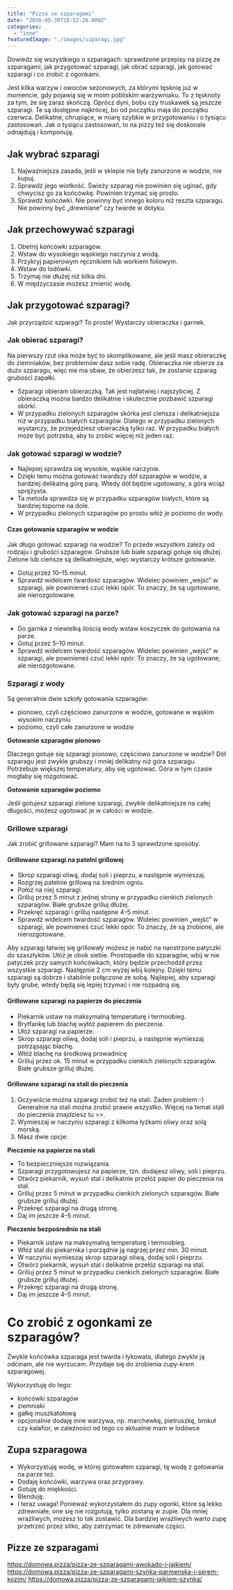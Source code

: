 ```yaml
---
title: "Pizza ze szparagami"
date: "2016-05-30T18:52:26.000Z"
categories: 
  - "inne"
featuredImage: "./images/szparagi.jpg"
---
```


Dowiedz się wszystkiego o szparagach: sprawdzone przepisy na pizzę ze szparagami, jak przygotować szparagi, jak obrać szparagi, jak gotować szparagi i co zrobić z ogonkami.

Jest kilka warzyw i owoców sezonowych, za którymi tęsknię już w momencie, gdy pojawią się w moim pobliskim warzywniaku. To z tęsknoty za tym, że się zaraz skończą. Oprócz dyni, bobu czy truskawek są jeszcze szparagi. Te są dostępne najkrócej, bo od początku maja do początku czerwca. Delikatne, chrupiące, w miarę szybkie w przygotowaniu i o tysiącu zastosowań. Jak o tysiącu zastosowań, to na pizzy też się doskonale odnajdują i komponują.

## Jak wybrać szparagi

1. Najważniejsza zasada, jeśli w sklepie nie były zanurzone w wodzie, nie kupuj.
2. Sprawdź jego wiotkość. Świeży szparag nie powinien się uginać, gdy chwycisz go za końcówkę. Powinien trzymać się prosto.
3. Sprawdź końcówki. Nie powinny być innego koloru niż reszta szparagu. Nie powinny być „drewniane” czy twarde w dotyku.

## Jak przechowywać szparagi

1. Obetnij końcówki szparagów.
2. Wstaw do wysokiego wąskiego naczynia z wodą.
3. Przykryj papierowym ręcznikiem lub workiem foliowym.
4. Wstaw do lodówki.
5. Trzymaj nie dłużej niż kilka dni.
6. W międzyczasie możesz zmienić wodę.

## Jak przygotować szparagi?

Jak przyrządzić szparagi? To proste! Wystarczy obieraczka i garnek.

### Jak obierać szparagi?

Na pierwszy rzut oka może być to skomplikowane, ale jeśli masz obieraczkę do ziemniaków, bez problemów dasz sobie radę. Obieraczka nie obierze za dużo szparagu, więc nie ma obaw, że obierzesz tak, że zostanie szparag grubości zapałki.

- Szparagi obieram obieraczką. Tak jest najłatwiej i najszybciej. Z obieraczką można bardzo delikatnie i skutecznie pozbawić szparagi skórki.
- W przypadku zielonych szparagów skórka jest cieńsza i delikatniejsza niż w przypadku białych szparagów. Dlatego w przypadku zielonych wystarczy, że przejedziesz obieraczką tylko raz. W przypadku białych może być potrzeba, aby to zrobić więcej niż jeden raz.

### Jak gotować szparagi w wodzie?

- Najlepiej sprawdza się wysokie, wąskie naczynie.
- Dzięki temu można gotować twardszy dół szparagów w wodzie, a bardziej delikatną górę parą. Wtedy dół będzie ugotowany, a góra wciąż sprężysta.
- Ta metoda sprawdza się w przypadku szparagów białych, które są bardziej toporne na dole.
- W przypadku zielonych szparagów po prostu włóż je poziomo do wody.

#### Czas gotowania szparagów w wodzie

Jak długo gotować szparagi na wodzie? To przede wszystkim zależy od rodzaju i grubości szparagów. Grubsze lub białe szparagi gotuje się dłużej. Zielone lub cieńsze są delikatniejsze, więc wystarczy krótsze gotowanie.

- Gotuj przez 10–15 minut.
- Sprawdź widelcem twardość szparagów. Widelec powinien „wejść” w szparagi, ale powinieneś czuć lekki opór. To znaczy, że są ugotowane, ale nierozgotowane.

### Jak gotować szparagi na parze?

- Do garnka z niewielką ilością wody wstaw koszyczek do gotowania na parze.
- Gotuj przez 5–10 minut.
- Sprawdź widelcem twardość szparagów. Widelec powinien „wejść” w szparagi, ale powinieneś czuć lekki opór. To znaczy, że są ugotowane, ale nierozgotowane.

### Szparagi z wody

Są generalnie dwie szkoły gotowania szparagów:

- pionowo, czyli częściowo zanurzone w wodzie, gotowane w wąskim wysokim naczyniu
- poziomo, czyli całe zanurzone w wodzie

**Gotowanie szparagów pionowo**

Dlaczego gotuje się szparagi pionowo, częściowo zanurzone w wodzie? Dół szparagu jest zwykle grubszy i mniej delikatny niż góra szparagu. Potrzebuje większej temperatury, aby się ugotować. Góra w tym czasie mogłaby się rozgotować.

**Gotowanie szparagów poziomo**

Jeśli gotujesz szparagi zielone szparagi, zwykle delikatniejsze na całej długości, możesz ugotować je w całości w wodzie.

### Grillowe szparagi

Jak zrobić grillowane szparagi? Mam na to 3 sprawdzone sposoby.

#### Grillowane szparagi na patelni grillowej

- Skrop szparagi oliwą, dodaj soli i pieprzu, a następnie wymieszaj.
- Rozgrzej patelnie grillową na średnim ogniu.
- Połóż na niej szparagi.
- Grilluj przez 5 minut z jednej strony w przypadku cienkich zielonych szparagów. Białe grubsze grilluj dłużej.
- Przekręć szparagi i grilluj następne 4–5 minut.
- Sprawdź widelcem twardość szparagów. Widelec powinien „wejść” w szparagi, ale powinieneś czuć lekki opór. To znaczy, że są zrobione, ale nierozgotowane.

Aby szparagi łatwiej się grillowały możesz je nabić na naostrzone patyczki do szaszłyków. Ułóż je obok siebie. Prostopadle do szparagów, wbij w nie patyczek przy samych końcówkach, który będzie przechodził przez wszystkie szparagi. Następnie 2 cm wyżej wbij kolejny. Dzięki temu szparagi są dobrze i stabilnie połączone ze sobą. Najlepiej, aby szparagi były grube, wtedy będą się lepiej trzymać i nie rozpadną się.

#### Grillowane szparagi na papierze do pieczenia

- Piekarnik ustaw na maksymalną temperaturę i termoobieg.
- Brytfankę lub blachę wyłóż papierem do pieczenia.
- Ułóż szparagi na papierze.
- Skrop szparagi oliwą, dodaj soli i pieprzu, a następnie wymieszaj potrząsając blachę.
- Włóż blachę na środkową prowadnicę
- Grilluj przez ok. 15 minut w przypadku cienkich zielonych szparagów. Białe grubsze grilluj dłużej.

#### Grillowane szparagi na stali do pieczenia

1. Oczywiście można szparagi zrobić też na stali. Żaden problem:-) Generalnie na stali można zrobić prawie wszystko. Więcej na temat stali do pieczenia znajdziesz tu >>.
2. Wymieszaj w naczyniu szparagi z kilkoma łyżkami oliwy oraz solą morską.
3. Masz dwie opcje:

**Pieczenie na papierze na stali**

- To bezpieczniejsze rozwiązania.
- Szparagi przygotowujesz na papierze, tzn. dodajesz oliwy, soli i pieprzu.
- Otwórz piekarnik, wysuń stal i delikatnie przełóż papier do pieczenia na stal.
- Grilluj przez 5 minut w przypadku cienkich zielonych szparagów. Białe grubsze grilluj dłużej.
- Przekręć szparagi na drugą stronę.
- Daj im jeszcze 4–5 minut.

**Pieczenie bezpośrednio na stali**

- Piekarnik ustaw na maksymalną temperaturę i termoobieg.
- Włóż stal do piekarnika i porządnie ją nagrzej przez min. 30 minut.
- W naczyniu wymieszaj skrop szparagi oliwą, dodaj soli i pieprzu.
- Otwórz piekarnik, wysuń stal i delikatnie przełóż szparagi na stal.
- Grilluj przez 5 minut w przypadku cienkich zielonych szparagów. Białe grubsze grilluj dłużej.
- Przekręć szparagi na drugą stronę.
- Daj im jeszcze 4–5 minut.

# Co zrobić z ogonkami ze szparagów?

Zwykle końcówka szparaga jest twarda i łykowata, dlatego zwykle ją odcinam, ale nie wyrzucam. Przydaje się do zrobienia zupy-krem szparagowej.

Wykorzystuję do tego:

- końcówki szparagów
- ziemniaki
- gałkę muszkatołową
- opcjonalnie dodaję inne warzywa, np. marchewkę, pietruszkę, brokuł czy kalafior, w zależności od tego co aktualnie mam w lodówce

## Zupa szparagowa

- Wykorzystuję wodę, w której gotowałem szparagi, tę wodę z gotowania na parze też.
- Dodaję końcówki, warzywa oraz przyprawy.
- Gotuję do miękkości.
- Blenduję.
- I teraz uwaga! Ponieważ wykorzystałem do zupy ogonki, które są lekko zdrewniałe, one się nie rozgotują, tylko zostaną w zupie. Dla mniej wrażliwych, możesz to tak zostawić. Dla bardziej wrażliwych warto zupę przetrzeć przez sitko, aby zatrzymać te zdrewniałe części.

## Pizze ze szparagami

https://domowa.pizza/pizza-ze-szparagami-awokado-i-jajkiem/ https://domowa.pizza/pizza-ze-szparagami-szynka-parmenska-i-serem-kozim/ https://domowa.pizza/pizza-ze-szparagami-jajkiem-szynka/
